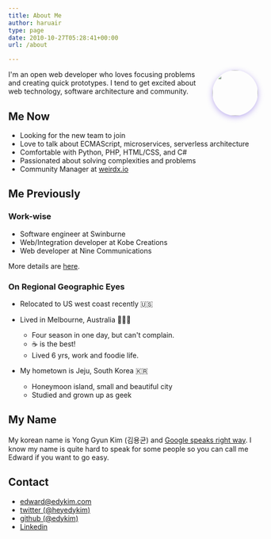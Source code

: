 ```yaml
---
title: About Me
author: haruair
type: page
date: 2010-10-27T05:28:41+00:00
url: /about

---
```


<img src="https://avatars3.githubusercontent.com/u/1009457?s=400&v=4" style="width: 92px; border-radius: 50%; box-shadow: 0px 3px 12px rgba(80, 37, 214, 0.37); margin-bottom: 1rem; float: right; margin-left: 1rem;">

I'm an open web developer who loves focusing problems and creating quick prototypes. I tend to get excited about web technology, software architecture and community.

## Me Now

- Looking for the new team to join
- Love to talk about ECMAScript, microservices, serverless architecture
- Comfortable with Python, PHP, HTML/CSS, and C#
- Passionated about solving complexities and problems
- Community Manager at [weirdx.io](http://weirdx.io)

## Me Previously

### Work-wise

- Software engineer at Swinburne
- Web/Integration developer at Kobe Creations
- Web developer at Nine Communications

More details are [here](https://www.linkedin.com/in/edwardykim/).

### On Regional Geographic Eyes

- Relocated to US west coast recently 🇺🇸
- Lived in Melbourne, Australia 🐨🇦🇺
  - Four season in one day, but can't complain.
  - ☕️ is the best!
  - Lived 6 yrs, work and foodie life.

- My hometown is Jeju, South Korea 🇰🇷
  - Honeymoon island, small and beautiful city
  - Studied and grown up as geek

## My Name

My korean name is Yong Gyun Kim (김용균) and [Google speaks right way](https://translate.google.com/translate_tts?ie=UTF-8&q=%EA%B9%80%EC%9A%A9%EA%B7%A0&tl=ko&total=1&idx=0&textlen=3&tk=799460.701964&client=t&prev=input). I know my name is quite hard to speak for some people so you can call me Edward if you want to go easy.

## Contact

- [edward@edykim.com](mailto:edward@edykim.com?subject=Hello)
- [twitter (@heyedykim)](https://twitter.com/heyedykim)
- [github (@edykim)](https://github.com/edykim)
- [Linkedin](https://www.linkedin.com/in/edwardykim/)
